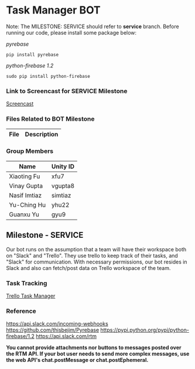 # Task Manager BOT #

Note: The MILESTONE: SERVICE should refer to **service** branch.
Before running our code, please install some package below:

*pyrebase*
```
pip install pyrebase
```
*python-firebase 1.2*
```
sudo pip install python-firebase
```


### Link to Screencast for SERVICE Milestone
[Screencast]()

### Files Related to BOT Milestone

File | Description
---  | ---


### Group Members

Name | Unity ID 
--- | --- 
Xiaoting Fu | xfu7
Vinay Gupta | vgupta8
Nasif Imtiaz | simtiaz
Yu-Ching Hu | yhu22
Guanxu Yu | gyu9

## Milestone - SERVICE ##
Our bot runs on the assumption that a team will have their workspace both on "Slack" and "Trello". They use trello to keep track of their tasks, and "Slack" for communication. With necessary permissions, our bot resides in Slack and also can fetch/post data on Trello workspace of the team. 


### Task Tracking
[Trello Task Manager](https://trello.com/b/MXYu6ZEy/task-manager-bot)

### Reference
https://api.slack.com/incoming-webhooks
https://github.com/thisbejim/Pyrebase
https://pypi.python.org/pypi/python-firebase/1.2
https://api.slack.com/rtm

**You cannot provide attachments nor buttons to messages posted over the RTM API.
If your bot user needs to send more complex messages, use the web API's chat.postMessage or chat.postEphemeral.**

